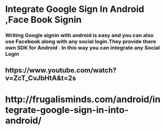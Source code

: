 # Integrate Google Sign In Android ,Face Book Signin

<h3>Writing Google signin with android is easy and you can also use Facebook along with any social login.They provide there own SDK for Android .
In this way you can integrate any Social Login</h3>

<h2>https://www.youtube.com/watch?v=ZcT_CvJbHtA&t=2s</h2>

<h1>http://frugalisminds.com/android/integrate-google-sign-in-into-android/</h1>


